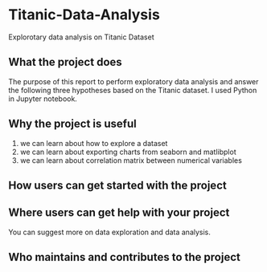 # Titanic-Data-Analysis
Explorotary data analysis on Titanic Dataset

## What the project does #
  The purpose of this report to perform exploratory data analysis and answer the following three hypotheses based on the Titanic dataset. I used Python in Jupyter notebook. 
## Why the project is useful
1. we can learn about how to explore a dataset
2. we can learn about exporting charts from seaborn and matlibplot
3. we can learn about correlation matrix between numerical variables

## How users can get started with the project


## Where users can get help with your project
You can suggest more on data exploration and data analysis.

## Who maintains and contributes to the project
